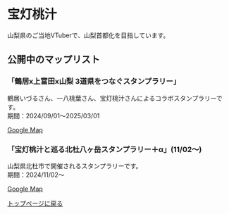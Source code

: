 # 宝灯桃汁

山梨県のご当地VTuberで、山梨首都化を目指しています。

## 公開中のマップリスト

### 「鶴居x上富田x山梨 3道県をつなぐスタンプラリー」

鶴居いづるさん、一八桃葉さん、宝灯桃汁さんによるコラボスタンプラリーです。  
期間：2024/09/01～2025/03/01

[Google Map](https://maps.app.goo.gl/XzMNRuBkKnQnHpy89)

### 「宝灯桃汁と巡る北杜八ヶ岳スタンプラリー＋α」(11/02～)

山梨県北杜市で開催されるスタンプラリーです。  
期間：2024/11/02～

[Google Map](https://maps.app.goo.gl/E6te5KXRCUTsayyp7)


[トップページに戻る](../../../README.md)
